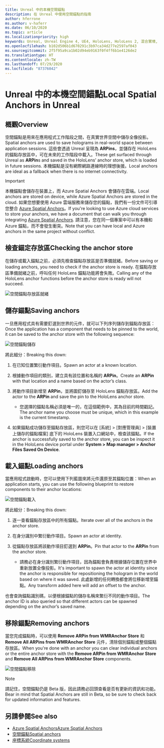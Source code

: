 ```yaml
---
title: Unreal 中的本機空間錨點
description: 在 Unreal 中使用空間錨點的指南
author: hferrone
ms.author: v-haferr
ms.date: 06/10/2020
ms.topic: article
ms.localizationpriority: high
keywords: Unreal, Unreal Engine 4, UE4, HoloLens, HoloLens 2, 混合實境, 開發, 功能, 文件, 指南, holograms, 空間錨點
ms.openlocfilehash: b102d506b1d670291c3b97ca34d277e2597af043
ms.sourcegitcommit: 2f5f95a9ca1b02d94eb9163f0f4ff6b1e4126de2
ms.translationtype: HT
ms.contentlocale: zh-TW
ms.lasthandoff: 07/29/2020
ms.locfileid: "87376042"
---
```

# <a name="local-spatial-anchors-in-unreal"></a><span data-ttu-id="599e0-104">Unreal 中的本機空間錨點</span><span class="sxs-lookup"><span data-stu-id="599e0-104">Local Spatial Anchors in Unreal</span></span>

## <a name="overview"></a><span data-ttu-id="599e0-105">概觀</span><span class="sxs-lookup"><span data-stu-id="599e0-105">Overview</span></span>

<span data-ttu-id="599e0-106">空間錨點是用來在應用程式工作階段之間，在真實世界空間中儲存全像投影。</span><span class="sxs-lookup"><span data-stu-id="599e0-106">Spatial anchors are used to save holograms in real-world space between application sessions.</span></span> <span data-ttu-id="599e0-107">這些會透過 Unreal 呈現為 **ARPins**，並儲存在 HoloLens 的錨點存放區中，可在未來的工作階段中載入。</span><span class="sxs-lookup"><span data-stu-id="599e0-107">These get surfaced through Unreal as **ARPin**s and saved in the HoloLens’ anchor store, which is loaded in future sessions.</span></span> <span data-ttu-id="599e0-108">本機錨點是沒有網際網路連線時的理想後援。</span><span class="sxs-lookup"><span data-stu-id="599e0-108">Local anchors are ideal as a fallback when there is no internet connectivity.</span></span>

> [!IMPORTANT]
> <span data-ttu-id="599e0-109">本機錨點會儲存在裝置上，而 Azure Spatial Anchors 會儲存在雲端。</span><span class="sxs-lookup"><span data-stu-id="599e0-109">Local anchors are stored on device, while Azure Spatial Anchors are stored in the cloud.</span></span> <span data-ttu-id="599e0-110">如果您想要使用 Azure 雲端服務來儲存您的錨點，我們有一份文件可引導您整合 [Azure Spatial Anchors](unreal-azure-spatial-anchors.md)。</span><span class="sxs-lookup"><span data-stu-id="599e0-110">If you're looking to use Azure cloud services to store your anchors, we have a document that can walk you through integrating [Azure Spatial Anchors](unreal-azure-spatial-anchors.md).</span></span> <span data-ttu-id="599e0-111">請注意，您在同一個專案中可以有本機和 Azure 錨點，而不會發生衝突。</span><span class="sxs-lookup"><span data-stu-id="599e0-111">Note that you can have local and Azure anchors in the same project without conflict.</span></span>

## <a name="checking-the-anchor-store"></a><span data-ttu-id="599e0-112">檢查錨定存放區</span><span class="sxs-lookup"><span data-stu-id="599e0-112">Checking the anchor store</span></span>

<span data-ttu-id="599e0-113">在儲存或載入錨點之前，必須先檢查錨點存放區是否準備就緒。</span><span class="sxs-lookup"><span data-stu-id="599e0-113">Before saving or loading anchors, you need to check if the anchor store is ready.</span></span>  <span data-ttu-id="599e0-114">在錨點存放區準備就緒之前，呼叫任何 HoloLens 錨點功能將會失敗。</span><span class="sxs-lookup"><span data-stu-id="599e0-114">Calling any of the HoloLens anchor functions before the anchor store is ready will not succeed.</span></span>  

![空間錨點存放區就緒](images/unreal-spatialanchors-store-ready.PNG)

## <a name="saving-anchors"></a><span data-ttu-id="599e0-116">儲存錨點</span><span class="sxs-lookup"><span data-stu-id="599e0-116">Saving anchors</span></span>

<span data-ttu-id="599e0-117">一旦應用程式具有需要釘選到世界的元件，就可以下列序列儲存到錨點存放區：</span><span class="sxs-lookup"><span data-stu-id="599e0-117">Once the application has a component that needs to be pinned to the world, it can be saved to the anchor store with the following sequence:</span></span> 

![空間錨點儲存](images/unreal-spatialanchors-save.PNG)

<span data-ttu-id="599e0-119">將此細分：</span><span class="sxs-lookup"><span data-stu-id="599e0-119">Breaking this down:</span></span>
1. <span data-ttu-id="599e0-120">在已知位置繁衍動作項目。</span><span class="sxs-lookup"><span data-stu-id="599e0-120">Spawn an actor at a known location.</span></span>
2. <span data-ttu-id="599e0-121">根據動作項目的類別，建立具有該位置和名稱的 **ARPin**。</span><span class="sxs-lookup"><span data-stu-id="599e0-121">Create an **ARPin** with that location and a name based on the actor’s class.</span></span> 
3. <span data-ttu-id="599e0-122">將動作項目新增至 **ARPin**，並將圖釘儲存至 HoloLens 錨點存放區。</span><span class="sxs-lookup"><span data-stu-id="599e0-122">Add the actor to the **ARPin** and save the pin to the HoloLens anchor store.</span></span>  
    * <span data-ttu-id="599e0-123">您選擇的錨點名稱必須是唯一的，在這個範例中，其為目前的時間戳記。</span><span class="sxs-lookup"><span data-stu-id="599e0-123">The anchor name you choose must be unique, which in this example is the current timestamp.</span></span> 

4. <span data-ttu-id="599e0-124">如果錨點成功儲存至錨點存放區，則您可以在 [系統] > [對應管理員] > [裝置上儲存的錨點檔案] 底下的 HoloLens 裝置入口網站中，檢查該錨點。</span><span class="sxs-lookup"><span data-stu-id="599e0-124">If the anchor is successfully saved to the anchor store, you can be inspect it in the HoloLens device portal under **System > Map manager > Anchor Files Saved On Device**.</span></span> 

## <a name="loading-anchors"></a><span data-ttu-id="599e0-125">載入錨點</span><span class="sxs-lookup"><span data-stu-id="599e0-125">Loading anchors</span></span>

<span data-ttu-id="599e0-126">當應用程式啟動時，您可以使用下列藍圖來將元件還原至其錨點位置：</span><span class="sxs-lookup"><span data-stu-id="599e0-126">When an application starts, you can use the following blueprint to restore components to their anchor locations:</span></span>

![空間錨點載入](images/unreal-spatialanchors-load.PNG)

<span data-ttu-id="599e0-128">將此細分：</span><span class="sxs-lookup"><span data-stu-id="599e0-128">Breaking this down:</span></span>
1. <span data-ttu-id="599e0-129">逐一查看錨點存放區中的所有錨點。</span><span class="sxs-lookup"><span data-stu-id="599e0-129">Iterate over all of the anchors in the anchor store.</span></span> 
2. <span data-ttu-id="599e0-130">在身分識別中繁衍動作項目。</span><span class="sxs-lookup"><span data-stu-id="599e0-130">Spawn an actor at identity.</span></span>
3. <span data-ttu-id="599e0-131">從錨點存放區將該動作項目釘選到 **ARPin**。</span><span class="sxs-lookup"><span data-stu-id="599e0-131">Pin that actor to the **ARPin** from the anchor store.</span></span>  

    * <span data-ttu-id="599e0-132">請務必在身分識別繁衍動作項目，因為錨點會負責根據儲存位置在世界中重新放置全像投影。</span><span class="sxs-lookup"><span data-stu-id="599e0-132">It's important to spawn the actor at identity since the anchor is responsible for repositioning the hologram in the world based on where it was saved.</span></span> <span data-ttu-id="599e0-133">此處新增的任何轉換都會將位移新增至錨點。</span><span class="sxs-lookup"><span data-stu-id="599e0-133">Any transform added here will add an offset to the anchor.</span></span> 

<span data-ttu-id="599e0-134">也會查詢錨點識別碼，以便根據錨點的儲存名稱來繁衍不同的動作項目。</span><span class="sxs-lookup"><span data-stu-id="599e0-134">The anchor ID is also queried so that different actors can be spawned depending on the anchor’s saved name.</span></span> 

## <a name="removing-anchors"></a><span data-ttu-id="599e0-135">移除錨點</span><span class="sxs-lookup"><span data-stu-id="599e0-135">Removing anchors</span></span> 

<span data-ttu-id="599e0-136">當您完成錨點時，可以使用 **Remove ARPin from WMRAnchor Store** 和 **Remove All ARPins from WMRAnchor Store** 元件，清除個別錨點或整個錨點存放區。</span><span class="sxs-lookup"><span data-stu-id="599e0-136">When you're done with an anchor you can clear individual anchors or the entire anchor store with the **Remove ARPin from WMRAnchor Store** and **Remove All ARPins from WMRAnchor Store** components.</span></span>

![空間錨點移除](images/unreal-spatialanchors-remove.PNG)

> [!NOTE]
> <span data-ttu-id="599e0-138">請記住，空間錨點仍是 Beta 版，因此請務必回頭查看是否有更新的資訊和功能。</span><span class="sxs-lookup"><span data-stu-id="599e0-138">Bear in mind that Spatial Anchors are still in Beta, so be sure to check back for updated information and features.</span></span>

## <a name="see-also"></a><span data-ttu-id="599e0-139">另請參閱</span><span class="sxs-lookup"><span data-stu-id="599e0-139">See also</span></span>
* [<span data-ttu-id="599e0-140">Azure Spatial Anchors</span><span class="sxs-lookup"><span data-stu-id="599e0-140">Azure Spatial Anchors</span></span>](unreal-azure-spatial-anchors.md)
* [<span data-ttu-id="599e0-141">空間錨點</span><span class="sxs-lookup"><span data-stu-id="599e0-141">Spatial anchors</span></span>](spatial-anchors.md)
* [<span data-ttu-id="599e0-142">座標系統</span><span class="sxs-lookup"><span data-stu-id="599e0-142">Coordinate systems</span></span>](coordinate-systems.md)
